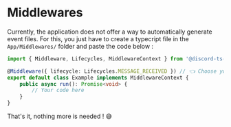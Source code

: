 # Middlewares

Currently, the application does not offer a way to automatically generate event files. For this, you just have to create a typecript file in the `App/Middlewares/` folder and paste the code below :

```typescript
import { Middleware, Lifecycles, MiddlewareContext } from '@discord-ts-app/class-decorator'

@Middleware({ lifecycle: Lifecycles.MESSAGE_RECEIVED }) // 👈 Choose your lifecycle hook here
export default class Example implements MiddlewareContext {
	public async run(): Promise<void> {
		// Your code here
	}
}

```

That's it, nothing more is needed ! 😅

